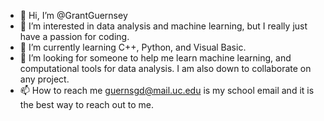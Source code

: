 - 👋 Hi, I’m @GrantGuernsey
- 👀 I’m interested in data analysis and machine learning, but I really just have a passion for coding.
- 🌱 I’m currently learning C++, Python, and Visual Basic.
- 💞️ I’m looking for someone to help me learn machine learning, and computational tools for data analysis. I am also down to collaborate on any project.
- 📫 How to reach me guernsgd@mail.uc.edu is my school email and it is the best way to reach out to me.

<!---
GrantGuernsey/GrantGuernsey is a ✨ special ✨ repository because its `README.md` (this file) appears on your GitHub profile.
You can click the Preview link to take a look at your changes.
--->
